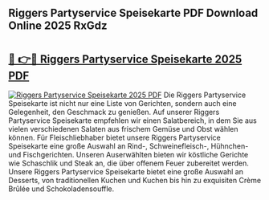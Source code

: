 ## Riggers Partyservice Speisekarte PDF Download Online 2025 RxGdz

# <h2><a href="http://gc9th8q.nevu.top/?p=Riggers+Partyservice+Speisekarte">🔗 👉🔴 Riggers Partyservice Speisekarte 2025 PDF</a></h2>

[![Riggers Partyservice Speisekarte 2025 PDF](https://i.imgur.com/dBaPXMq.png)](http://gc9th8q.nevu.top/?p=Riggers+Partyservice+Speisekarte)
Die Riggers Partyservice Speisekarte ist nicht nur eine Liste von Gerichten, sondern auch eine Gelegenheit, den Geschmack zu genießen. Auf unserer Riggers Partyservice Speisekarte empfehlen wir einen Salatbereich, in dem Sie aus vielen verschiedenen Salaten aus frischem Gemüse und Obst wählen können. Für Fleischliebhaber bietet unsere Riggers Partyservice Speisekarte eine große Auswahl an Rind-, Schweinefleisch-, Hühnchen- und Fischgerichten. Unseren Auserwählten bieten wir köstliche Gerichte wie Schaschlik und Steak an, die über offenem Feuer zubereitet werden. Unsere Riggers Partyservice Speisekarte bietet eine große Auswahl an Desserts, von traditionellen Kuchen und Kuchen bis hin zu exquisiten Crème Brûlée und Schokoladensouffle.
